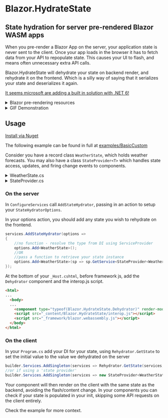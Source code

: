 # Blazor.HydrateState

## State hydration for server pre-rendered Blazor WASM apps

When you pre-render a Blazor App on the server, your application state is never sent to the client. Once your app loads in the browser it has to fetch data from your API to repopulate state. This causes your UI to flash, and means often unnecessary extra API calls.

Blazor.HydrateState will dehydrate your state on backend render, and rehydrate it on the frontend. Which is a silly way of saying that it serializes your state and deserializes it again.

[It seems microsoft are adding a built in solution with .NET 6!](https://devblogs.microsoft.com/aspnet/asp-net-core-updates-in-net-6-preview-2/#preserve-prerendered-state-in-blazor-apps)

<details>
  <summary>Blazor pre-rendering resources</summary>
  
  - https://andrewlock.net/enabling-prerendering-for-blazor-webassembly-apps/ 
  - https://jonhilton.net/blazor-wasm-prerendering/
</details>

<details>
  <summary>GIF Demonstration</summary
    
  Blazor WASM only:
  ![wasm.gif](https://s4.gifyu.com/images/wasm.gif)
  
  Server pre-rendered WASM:
  ![wasm-prerendered.gif](https://s4.gifyu.com/images/wasm-prerendered.gif)
  
  Server pre-rendered WASM with Blazor.HydrateState:
  ![wasm-prerendered-hydrate.gif](https://s4.gifyu.com/images/wasm-prerendered-hydrate.gif)
</details>


## Usage
[Install via Nuget](https://www.nuget.org/packages/Blazor.HydrateState/)

The following example can be found in full at [examples/BasicCustom](examples/BasicCustom)

Consider you have a record class ``WeatherState``, which holds weather forecasts. You may also have a class ``StateProvider<T>`` which handles state access, updates, and firing change events to components.

<details>
  <summary>WeatherState.cs</summary>
  
  ```csharp
    public record WeatherState(WeatherForecast[] Forecasts)
    {
        public readonly static WeatherState Default = new WeatherState(Array.Empty<WeatherForecast>());
    }
  ```
</details>

<details>
  <summary>StateProvider.cs</summary>
  
  ```csharp
    public class StateProvider<T>
    {
        public StateProvider(T initialValue) 
        {
            Value = initialValue;
        }

        public T Value { get; private set; }
        public event Action OnChange;

        internal void Set(T state)
        {
            if (!state.Equals(Value))
            {
                Value = state;
                OnChange?.Invoke();
            }
        }
    }
  ```
</details>

### On the server
In ``ConfigureServices`` call ``AddStateHydrator``, passing in an action to setup your `StateHydratorOptions`.

In your options action, you should add any state you wish to rehydrate on the frontend.

```csharp
services.AddStateHydrator(options =>
{
    //no function - resolve the type from DI using ServiceProvider
    options.Add<WeatherState>();
    //OR
    //pass a function to retrieve your state instance
    options.Add<WeatherState>(sp => sp.GetService<StateProvider<WeatherState>>().Value);
});
```

At the bottom of your ``_Host.cshtml``, before framework js, add the ``Dehydrator`` component and the interop.js script.

```html
<html>
...
  <body>
  ...
    <component type="typeof(Blazor.HydrateState.Dehydrator)" render-mode="Static" />
    <script src="_content/Blazor.HydrateState/interop.js"></script>
    <script src="_framework/blazor.webassembly.js"></script>
  </body>
</html>
```

### On the client
In your ``Program.cs`` add your DI for your state, using ``Rehydrator.GetState`` to set the initial value to the value we dehydrated on the server

```csharp
builder.Services.AddSingleton(services => Rehydrator.GetState(services, WeatherState.Default));
//or if using a 'state provider'
builder.Services.AddSingleton(services => new StateProvider<WeatherState>(Rehydrator.GetState(services, WeatherState.Default)));
```

Your component will then render on the client with the same state as the backend, avoiding the flash/content change. 
In your components you can check if your state is populated in your init, skipping some API requests on the client entirely.


Check the example for more context.
